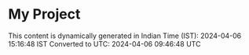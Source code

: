 # My Project

This content is dynamically generated in Indian Time (IST): 2024-04-06 15:16:48 IST
Converted to UTC: 2024-04-06 09:46:48 UTC
